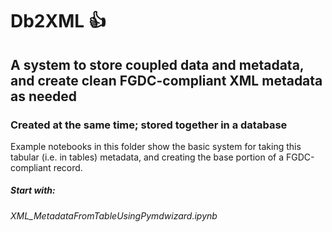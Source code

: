 # Db2XML :+1:
## A system to store coupled data and metadata, and create clean FGDC-compliant XML metadata as needed
### Created at the same time; stored together in a database

Example notebooks in this folder show the basic system for taking this tabular (i.e. in tables) metadata, and creating the base portion of a FGDC-compliant record.

##### Start with:

###### XML_MetadataFromTableUsingPymdwizard.ipynb
